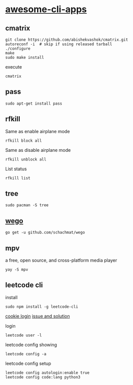 # [awesome-cli-apps](https://github.com/agarrharr/awesome-cli-apps)

## cmatrix

```
git clone https://github.com/abishekvashok/cmatrix.git
autoreconf -i  # skip if using released tarball
./configure
make
sudo make install
```

execute
```
cmatrix
```

## pass
```
sudo apt-get install pass
```

## rfkill

Same as enable airplane mode
```
rfkill block all
```

Same as disable airplane mode
```
rfkill unblock all
```

List status
```
rfkill list
```

## tree
```
sudo pacman -S tree
```

## [wego](https://github.com/schachmat/wego)

```
go get -u github.com/schachmat/wego
```

## mpv

a free, open source, and cross-platform media player
```
yay -S mpv
```

## leetcode cli

install
```
sudo npm install -g leetcode-cli
```

[cookie login](https://github.com/skygragon/leetcode-cli-plugins/blob/master/docs/cookie.chrome.md)
[issue and solution](https://github.com/skygragon/leetcode-cli/issues/153)

login
```
leetcode user -l
```

leetcode config showing
```
leetcode config -a
```

leetcode config setup
```
leetcode config autologin:enable true
leetcode config code:lang python3
```
